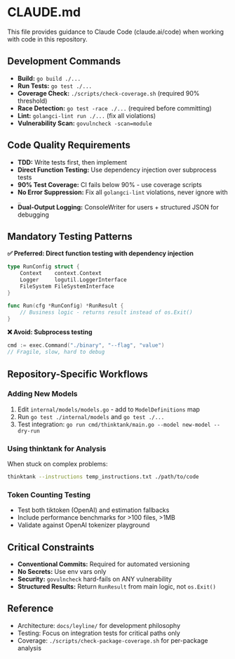 # CLAUDE.md

This file provides guidance to Claude Code (claude.ai/code) when working with code in this repository.

## Development Commands

* **Build:** `go build ./...`
* **Run Tests:** `go test ./...`
* **Coverage Check:** `./scripts/check-coverage.sh` (required 90% threshold)
* **Race Detection:** `go test -race ./...` (required before committing)
* **Lint:** `golangci-lint run ./...` (fix all violations)
* **Vulnerability Scan:** `govulncheck -scan=module`

## Code Quality Requirements

* **TDD:** Write tests first, then implement
* **Direct Function Testing:** Use dependency injection over subprocess tests
* **90% Test Coverage:** CI fails below 90% - use coverage scripts
* **No Error Suppression:** Fix all `golangci-lint` violations, never ignore with `_`
* **Dual-Output Logging:** ConsoleWriter for users + structured JSON for debugging

## Mandatory Testing Patterns

**✅ Preferred: Direct function testing with dependency injection**
```go
type RunConfig struct {
    Context    context.Context
    Logger     logutil.LoggerInterface
    FileSystem FileSystemInterface
}

func Run(cfg *RunConfig) *RunResult {
    // Business logic - returns result instead of os.Exit()
}
```

**❌ Avoid: Subprocess testing**
```go
cmd := exec.Command("./binary", "--flag", "value")
// Fragile, slow, hard to debug
```

## Repository-Specific Workflows

### Adding New Models
1. Edit `internal/models/models.go` - add to `ModelDefinitions` map
2. Run `go test ./internal/models` and `go test ./...`
3. Test integration: `go run cmd/thinktank/main.go --model new-model --dry-run`

### Using thinktank for Analysis
When stuck on complex problems:
```bash
thinktank --instructions temp_instructions.txt ./path/to/code
```

### Token Counting Testing
* Test both tiktoken (OpenAI) and estimation fallbacks
* Include performance benchmarks for >100 files, >1MB
* Validate against OpenAI tokenizer playground

## Critical Constraints

* **Conventional Commits:** Required for automated versioning
* **No Secrets:** Use env vars only
* **Security:** `govulncheck` hard-fails on ANY vulnerability
* **Structured Results:** Return `RunResult` from main logic, not `os.Exit()`

## Reference

* Architecture: `docs/leyline/` for development philosophy
* Testing: Focus on integration tests for critical paths only
* Coverage: `./scripts/check-package-coverage.sh` for per-package analysis
